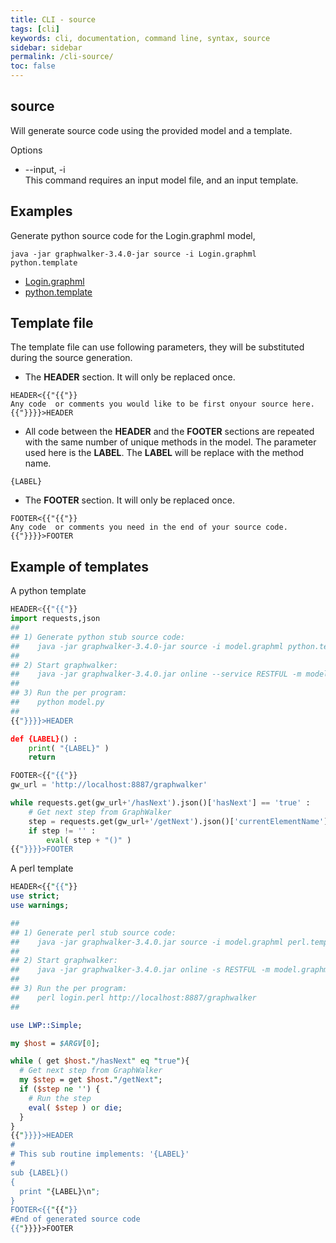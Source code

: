 ```yaml
---
title: CLI - source
tags: [cli]
keywords: cli, documentation, command line, syntax, source
sidebar: sidebar
permalink: /cli-source/
toc: false
---
```



## source

Will generate source code using the provided model and a template.

Options

* --input, -i<br>
This command requires an input model file, and an input template.


## Examples

Generate python source code for the Login.graphml model,

```
java -jar graphwalker-3.4.0-jar source -i Login.graphml python.template
```

* [Login.graphml](https://raw.githubusercontent.com/GraphWalker/graphwalker-project/b604d282087db9776ebf9c4887a1224dcb642567/graphwalker-cli/src/test/resources/graphml/shared_state/Login.graphml)
* [python.template](https://raw.githubusercontent.com/GraphWalker/graphwalker-project/5190b5af119cf9e29fb6a6a610b451bc7ea77d03/graphwalker-cli/src/test/resources/template/python.template)


## Template file

The template file can use following parameters, they will be substituted during the
source generation.

* The **HEADER** section. It will only be replaced once.<br>

```
HEADER<{{"{{"}}
Any code  or comments you would like to be first onyour source here.
{{"}}}}>HEADER
```

* All code between the **HEADER** and the **FOOTER** sections are repeated with the same number
  of unique methods in the model.  The parameter used here is the **LABEL**.
  The **LABEL** will be replace with the method name.<br>

```
{LABEL}
```

* The **FOOTER** section. It will only be replaced once.<br>

```
FOOTER<{{"{{"}}
Any code  or comments you need in the end of your source code.
{{"}}}}>FOOTER
```

## Example of templates

A python template

```python
HEADER<{{"{{"}}
import requests,json
##
## 1) Generate python stub source code:
##    java -jar graphwalker-3.4.0-jar source -i model.graphml python.template > model.py
##
## 2) Start graphwalker:
##    java -jar graphwalker-3.4.0.jar online --service RESTFUL -m model.graphml "random(edge_coverage(100))"
##
## 3) Run the per program:
##    python model.py
##
{{"}}}}>HEADER

def {LABEL}() :
    print( "{LABEL}" )
    return

FOOTER<{{"{{"}}
gw_url = 'http://localhost:8887/graphwalker'

while requests.get(gw_url+'/hasNext').json()['hasNext'] == 'true' :
    # Get next step from GraphWalker
    step = requests.get(gw_url+'/getNext').json()['currentElementName']
    if step != '' :
        eval( step + "()" )
{{"}}}}>FOOTER
```


A perl template

```perl
HEADER<{{"{{"}}
use strict;
use warnings;

##
## 1) Generate perl stub source code:
##    java -jar graphwalker-3.4.0.jar source -i model.graphml perl.template > model.perl
##
## 2) Start graphwalker:
##    java -jar graphwalker-3.4.0.jar online -s RESTFUL -m model.graphml "random(edge_coverage(100))"
##
## 3) Run the per program:
##    perl login.perl http://localhost:8887/graphwalker
##

use LWP::Simple;

my $host = $ARGV[0];

while ( get $host."/hasNext" eq "true"){
  # Get next step from GraphWalker
  my $step = get $host."/getNext";
  if ($step ne '') {
    # Run the step
    eval( $step ) or die;
  }
}
{{"}}}}>HEADER
#
# This sub routine implements: '{LABEL}'
#
sub {LABEL}()
{
  print "{LABEL}\n";
}
FOOTER<{{"{{"}}
#End of generated source code
{{"}}}}>FOOTER
```